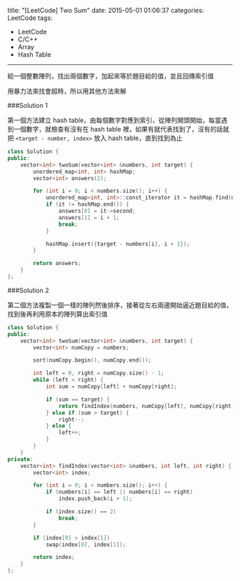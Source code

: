 title: "[LeetCode] Two Sum"
date: 2015-05-01 01:06:37
categories: LeetCode
tags:
- LeetCode
- C/C++
- Array
- Hash Table
---
給一個整數陣列，找出兩個數字，加起來等於題目給的值，並且回傳索引值

<!-- more -->

用暴力法來找會超時，所以用其他方法來解

###Solution 1

第一個方法建立 hash table，由每個數字對應到索引，從陣列開頭開始，每當遇到一個數字，就檢查有沒有在 hash table 裡，如果有就代表找到了，沒有的話就把 `<target - number, index>` 放入 hash table，直到找到為止

```c++
class Solution {
public:
    vector<int> twoSum(vector<int> &numbers, int target) {
        unordered_map<int, int> hashMap;
        vector<int> answers(2);

        for (int i = 0; i < numbers.size(); i++) {
            unordered_map<int, int>::const_iterator it = hashMap.find(numbers[i]);
            if (it != hashMap.end()) {
                answers[0] = it->second;
                answers[1] = i + 1;
                break;
            }

            hashMap.insert({target - numbers[i], i + 1});
        }

        return answers;
    }
};
```

###Solution 2

第二個方法複製一個一樣的陣列然後排序，接著從左右兩邊開始逼近題目給的值，找到後再利用原本的陣列算出索引值

```c++
class Solution {
public:
    vector<int> twoSum(vector<int> &numbers, int target) {
        vector<int> numCopy = numbers;

        sort(numCopy.begin(), numCopy.end());

        int left = 0, right = numCopy.size() - 1;
        while (left < right) {
            int sum = numCopy[left] + numCopy[right];

            if (sum == target) {
                return findIndex(numbers, numCopy[left], numCopy[right]);
            } else if (sum > target) {
                right--;
            } else {
                left++;
            }
        }
    }
private:
    vector<int> findIndex(vector<int> &numbers, int left, int right) {
        vector<int> index;

        for (int i = 0; i < numbers.size(); i++) {
            if (numbers[i] == left || numbers[i] == right)
                index.push_back(i + 1);

            if (index.size() == 2)
                break;
        }

        if (index[0] > index[1])
            swap(index[0], index[1]);

        return index;
    }
};
```
